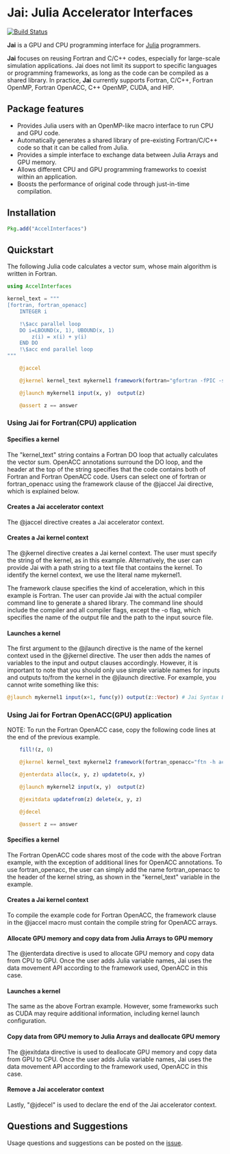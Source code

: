 # Jai: Julia Accelerator Interfaces

[![Build Status](https://github.com/grnydawn/AccelInterfaces.jl/actions/workflows/CI.yml/badge.svg?branch=main)](https://github.com/grnydawn/AccelInterfaces.jl/actions/workflows/CI.yml?query=branch%3Amain)

**Jai** is a GPU and CPU programming interface for [Julia](http://julialang.org/) programmers.

**Jai** focuses on reusing Fortran and C/C++ codes, especially for large-scale simulation applications. Jai does not limit its support to specific languages or programming frameworks, as long as the code can be compiled as a shared library. In practice, **Jai** currently supports Fortran, C/C++, Fortran OpenMP, Fortran OpenACC, C++ OpenMP, CUDA, and HIP.

## Package features

- Provides Julia users with an OpenMP-like macro interface to run CPU and GPU code.
- Automatically generates a shared library of pre-existing Fortran/C/C++ code so that it can be called from Julia.
- Provides a simple interface to exchange data between Julia Arrays and GPU memory.
- Allows different CPU and GPU programming frameworks to coexist within an application.
- Boosts the performance of original code through just-in-time compilation.

## Installation

```julia
Pkg.add("AccelInterfaces")
```

## Quickstart

The following Julia code calculates a vector sum, whose main algorithm is written in Fortran.

```julia
using AccelInterfaces

kernel_text = """
[fortran, fortran_openacc]
    INTEGER i

    !\$acc parallel loop
    DO i=LBOUND(x, 1), UBOUND(x, 1)
        z(i) = x(i) + y(i)
    END DO
    !\$acc end parallel loop
"""

    @jaccel

    @jkernel kernel_text mykernel1 framework(fortran="gfortran -fPIC -shared")

    @jlaunch mykernel1 input(x, y)  output(z)

    @assert z == answer

```

### Using Jai for Fortran(CPU) application

#### Specifies a kernel
The "kernel_text" string contains a Fortran DO loop that actually calculates the vector sum. OpenACC annotations surround the DO loop, and the header at the top of the string specifies that the code contains both of Fortran and Fortran OpenACC code. Users can select one of fortran or fortran_openacc using the framework clause of the @jaccel Jai directive, which is explained below.

#### Creates a Jai accelerator context
The @jaccel directive creates a Jai accelerator context.

#### Creates a Jai kernel context
The @jkernel directive creates a Jai kernel context. The user must specify the string of the kernel, as in this example. Alternatively, the user can provide Jai with a path string to a text file that contains the kernel. To identify the kernel context, we use the literal name mykernel1.

The framework clause specifies the kind of acceleration, which in this example is Fortran. The user can provide Jai with the actual compiler command line to generate a shared library. The command line should include the compiler and all compiler flags, except the -o flag, which specifies the name of the output file and the path to the input source file.

#### Launches a kernel
The first argument to the @jlaunch directive is the name of the kernel context used in the @jkernel directive. The user then adds the names of variables to the input and output clauses accordingly. However, it is important to note that you should only use simple variable names for inputs and outputs to/from the kernel in the @jlaunch directive. For example, you cannot write something like this:
```julia
@jlaunch mykernel1 input(x+1, func(y)) output(z::Vector) # Jai Syntax Error
```

### Using Jai for Fortran OpenACC(GPU) application

NOTE: To run the Fortran OpenACC case, copy the following code lines at the end of the previous example.

```julia
    fill!(z, 0)

    @jkernel kernel_text mykernel2 framework(fortran_openacc="ftn -h acc,noomp -fPIC -shared")

    @jenterdata alloc(x, y, z) updateto(x, y)

    @jlaunch mykernel2 input(x, y)  output(z)

    @jexitdata updatefrom(z) delete(x, y, z)

    @jdecel

    @assert z == answer
```
#### Specifies a kernel
The Fortran OpenACC code shares most of the code with the above Fortran example, with the exception of additional lines for OpenACC annotations. To use fortran_openacc, the user can simply add the name fortran_openacc to the header of the kernel string, as shown in the "kernel_text" variable in the example.

#### Creates a Jai kernel context
To compile the example code for Fortran OpenACC, the framework clause in the @jaccel macro must contain the compile string for OpenACC arrays.

#### Allocate GPU memory and copy data from Julia Arrays to GPU memory
The @jenterdata directive is used to allocate GPU memory and copy data from CPU to GPU. Once the user adds Julia variable names, Jai uses the data movement API according to the framework used, OpenACC in this case.

#### Launches a kernel
The same as the above Fortran example. However, some frameworks such as CUDA may require additional information, including kernel launch configuration.

#### Copy data from GPU memory to Julia Arrays and deallocate GPU memory
The @jexitdata directive is used to deallocate GPU memory and copy data from GPU to CPU. Once the user adds Julia variable names, Jai uses the data movement API according to the framework used, OpenACC in this case.

#### Remove a Jai accelerator context
Lastly, "@jdecel" is used to declare the end of the Jai accelerator context.


## Questions and Suggestions

Usage questions and suggestions can be posted on the [issue](https://github.com/grnydawn/AccelInterfaces.jl/issues).

[//]: # (generate docs: julia --project --color=yes docs/make.jl)
